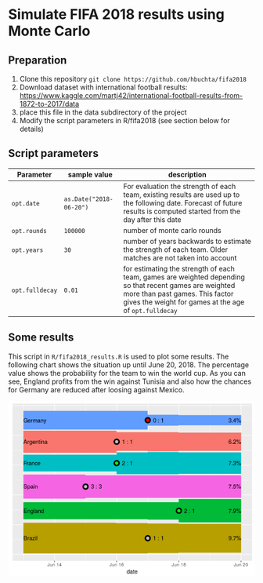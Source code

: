 # Simulate FIFA 2018 results using Monte Carlo


## Preparation
1. Clone this repository `git clone https://github.com/hbuchta/fifa2018`
2. Download dataset with international football results: https://www.kaggle.com/martj42/international-football-results-from-1872-to-2017/data
3. place this file in the data subdirectory of the project
4. Modify the script parameters in R/fifa2018 (see section below for details)


## Script parameters

| Parameter | sample value | description |
| --- | --- | --- |
| `opt.date` | `as.Date("2018-06-20")` |  For evaluation the strength of each team, existing results are used up to the following date. Forecast of future results is computed started from the day after this date
| `opt.rounds` | `100000` | number of monte carlo rounds
| `opt.years` | `30` | number of years backwards to estimate the strength of each team. Older matches are not taken into account
| `opt.fulldecay` | `0.01` | for estimating the strength of each team, games are weighted depending so that recent games are weighted more than past games. This factor gives the weight for games at the age of `opt.fulldecay`



## Some results
This script in `R/fifa2018_results.R` is used to plot some results. The following chart shows the situation up until June 20, 2018. The percentage value shows the probability for the team to win the world cup. As you can see, England profits from the win against Tunisia and also how the chances for Germany are reduced after loosing against Mexico.

![intermediate results](images/result_20180621.png)
